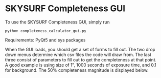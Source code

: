 # SKYSURF Completeness GUI

To use the SKYSURF Completeness GUI, simply run

```
python completeness_calculator_gui.py
```

Requirements: PyQt5 and sys packages

When the GUI loads, you should get a set of forms to fill out. The two drop down menus determine which csv files the code will draw from.
The last three consist of parameters to fill out to get the completeness at that point. 
A good example is using size of 1", 1000 seconds of exposure time, and 0.1 for background. The 50% completeness magnitude is displayed below.
